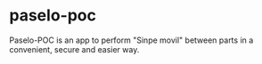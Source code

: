 # paselo-poc
Paselo-POC is an app to perform "Sinpe movil" between parts in a convenient, secure and easier way.
